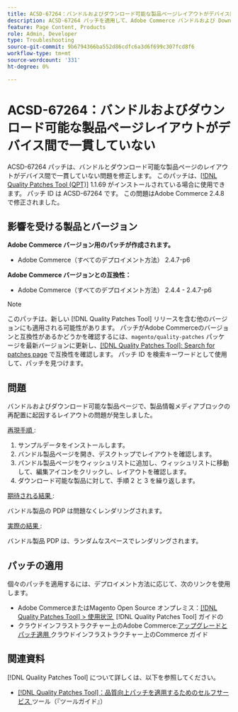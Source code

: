 ```yaml
---
title: ACSD-67264：バンドルおよびダウンロード可能な製品ページレイアウトがデバイス間で一貫していない
description: ACSD-67264 パッチを適用して、Adobe Commerce バンドルおよび Downloadable pages experience layout issues due to rearrangement of the product info media block を修正してください。
feature: Page Content, Products
role: Admin, Developer
type: Troubleshooting
source-git-commit: 9b6794366ba552d86cdfc6a3d6f699c307fcd8f6
workflow-type: tm+mt
source-wordcount: '331'
ht-degree: 0%

---
```



# ACSD-67264：バンドルおよびダウンロード可能な製品ページレイアウトがデバイス間で一貫していない

ACSD-67264 パッチは、バンドルとダウンロード可能な製品ページのレイアウトがデバイス間で一貫していない問題を修正します。 このパッチは、[[!DNL Quality Patches Tool (QPT)]](/help/tools/quality-patches-tool/quality-patches-tool-to-self-serve-quality-patches.md) 1.1.69 がインストールされている場合に使用できます。 パッチ ID は ACSD-67264 です。 この問題はAdobe Commerce 2.4.8 で修正されました。

## 影響を受ける製品とバージョン

**Adobe Commerce バージョン用のパッチが作成されます。**

* Adobe Commerce（すべてのデプロイメント方法） 2.4.7-p6

**Adobe Commerce バージョンとの互換性：**

* Adobe Commerce（すべてのデプロイメント方法） 2.4.4 - 2.4.7-p6

>[!NOTE]
>
>このパッチは、新しい [!DNL Quality Patches Tool] リリースを含む他のバージョンにも適用される可能性があります。 パッチがAdobe Commerceのバージョンと互換性があるかどうかを確認するには、`magento/quality-patches` パッケージを最新バージョンに更新し、[[!DNL Quality Patches Tool]: Search for patches page](https://experienceleague.adobe.com/tools/commerce-quality-patches/index.html?lang=ja) で互換性を確認します。 パッチ ID を検索キーワードとして使用して、パッチを見つけます。

## 問題

バンドルおよびダウンロード可能な製品ページで、製品情報メディアブロックの再配置に起因するレイアウトの問題が発生しました。

<u> 再現手順 </u>:

1. サンプルデータをインストールします。
1. バンドル製品ページを開き、デスクトップでレイアウトを確認します。
1. バンドル製品ページをウィッシュリストに追加し、ウィッシュリストに移動して、編集アイコンをクリックし、レイアウトを確認します。
1. ダウンロード可能な製品に対して、手順 2 と 3 を繰り返します。

<u> 期待される結果 </u>:

バンドル製品の PDP は問題なくレンダリングされます。

<u> 実際の結果 </u>:

バンドル製品 PDP は、ランダムなスペースでレンダリングされます。

## パッチの適用

個々のパッチを適用するには、デプロイメント方法に応じて、次のリンクを使用します。

* Adobe CommerceまたはMagento Open Source オンプレミス：[[!DNL Quality Patches Tool] > 使用状況 &#x200B;](/help/tools/quality-patches-tool/usage.md) [!DNL Quality Patches Tool] ガイドの
* クラウドインフラストラクチャー上のAdobe Commerce:[&#x200B; アップグレードとパッチ適用 &#x200B;](https://experienceleague.adobe.com/docs/commerce-cloud-service/user-guide/develop/upgrade/apply-patches.html?lang=ja) クラウドインフラストラクチャー上のCommerce ガイド

## 関連資料

[!DNL Quality Patches Tool] について詳しくは、以下を参照してください。

* [[!DNL Quality Patches Tool]：品質向上パッチを適用するためのセルフサービス &#x200B;](/help/tools/quality-patches-tool/quality-patches-tool-to-self-serve-quality-patches.md) ツール（『ツールガイド』）
